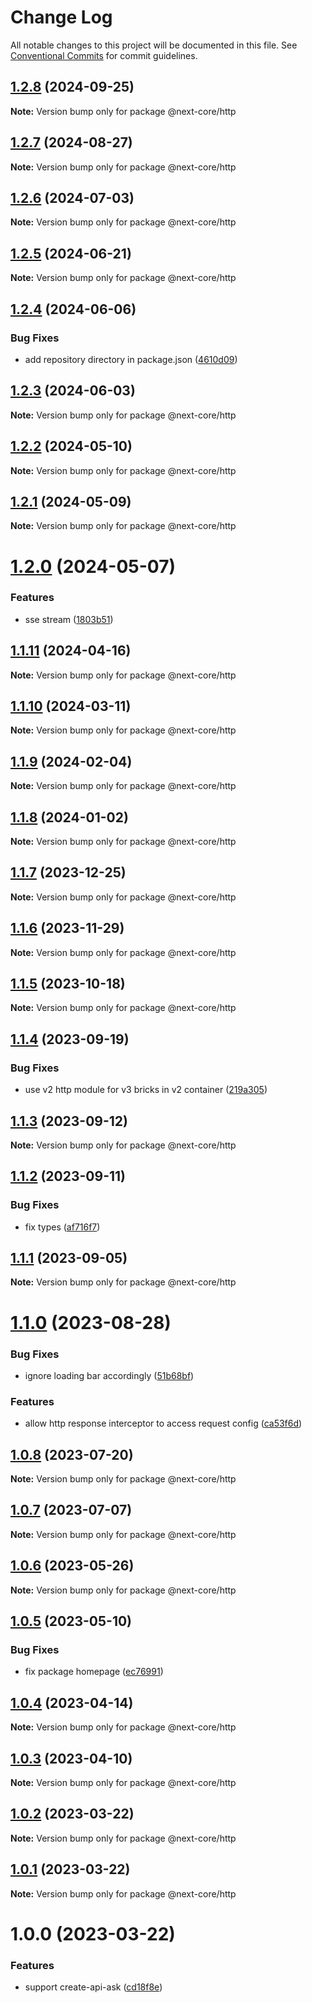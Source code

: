 # Change Log

All notable changes to this project will be documented in this file.
See [Conventional Commits](https://conventionalcommits.org) for commit guidelines.

## [1.2.8](https://github.com/easyops-cn/next-core/compare/@next-core/http@1.2.7...@next-core/http@1.2.8) (2024-09-25)

**Note:** Version bump only for package @next-core/http





## [1.2.7](https://github.com/easyops-cn/next-core/compare/@next-core/http@1.2.6...@next-core/http@1.2.7) (2024-08-27)

**Note:** Version bump only for package @next-core/http





## [1.2.6](https://github.com/easyops-cn/next-core/compare/@next-core/http@1.2.5...@next-core/http@1.2.6) (2024-07-03)

**Note:** Version bump only for package @next-core/http





## [1.2.5](https://github.com/easyops-cn/next-core/compare/@next-core/http@1.2.4...@next-core/http@1.2.5) (2024-06-21)

**Note:** Version bump only for package @next-core/http





## [1.2.4](https://github.com/easyops-cn/next-core/compare/@next-core/http@1.2.3...@next-core/http@1.2.4) (2024-06-06)


### Bug Fixes

* add repository directory in package.json ([4610d09](https://github.com/easyops-cn/next-core/commit/4610d0987f98b4cda82aa232e488f375bcfd42a3))





## [1.2.3](https://github.com/easyops-cn/next-core/compare/@next-core/http@1.2.2...@next-core/http@1.2.3) (2024-06-03)

**Note:** Version bump only for package @next-core/http





## [1.2.2](https://github.com/easyops-cn/next-core/compare/@next-core/http@1.2.1...@next-core/http@1.2.2) (2024-05-10)

**Note:** Version bump only for package @next-core/http





## [1.2.1](https://github.com/easyops-cn/next-core/compare/@next-core/http@1.2.0...@next-core/http@1.2.1) (2024-05-09)

**Note:** Version bump only for package @next-core/http





# [1.2.0](https://github.com/easyops-cn/next-core/compare/@next-core/http@1.1.11...@next-core/http@1.2.0) (2024-05-07)


### Features

* sse stream ([1803b51](https://github.com/easyops-cn/next-core/commit/1803b512128779bcf311f3ef43278d1a7dad7981))





## [1.1.11](https://github.com/easyops-cn/next-core/compare/@next-core/http@1.1.10...@next-core/http@1.1.11) (2024-04-16)

**Note:** Version bump only for package @next-core/http





## [1.1.10](https://github.com/easyops-cn/next-core/compare/@next-core/http@1.1.9...@next-core/http@1.1.10) (2024-03-11)

**Note:** Version bump only for package @next-core/http





## [1.1.9](https://github.com/easyops-cn/next-core/compare/@next-core/http@1.1.8...@next-core/http@1.1.9) (2024-02-04)

**Note:** Version bump only for package @next-core/http





## [1.1.8](https://github.com/easyops-cn/next-core/compare/@next-core/http@1.1.7...@next-core/http@1.1.8) (2024-01-02)

**Note:** Version bump only for package @next-core/http





## [1.1.7](https://github.com/easyops-cn/next-core/compare/@next-core/http@1.1.6...@next-core/http@1.1.7) (2023-12-25)

**Note:** Version bump only for package @next-core/http





## [1.1.6](https://github.com/easyops-cn/next-core/compare/@next-core/http@1.1.5...@next-core/http@1.1.6) (2023-11-29)

**Note:** Version bump only for package @next-core/http





## [1.1.5](https://github.com/easyops-cn/next-core/compare/@next-core/http@1.1.4...@next-core/http@1.1.5) (2023-10-18)

**Note:** Version bump only for package @next-core/http





## [1.1.4](https://github.com/easyops-cn/next-core/compare/@next-core/http@1.1.3...@next-core/http@1.1.4) (2023-09-19)


### Bug Fixes

* use v2 http module for v3 bricks in v2 container ([219a305](https://github.com/easyops-cn/next-core/commit/219a30514f300563bed7ed932c7de2cc29b5114a))





## [1.1.3](https://github.com/easyops-cn/next-core/compare/@next-core/http@1.1.2...@next-core/http@1.1.3) (2023-09-12)

**Note:** Version bump only for package @next-core/http





## [1.1.2](https://github.com/easyops-cn/next-core/compare/@next-core/http@1.1.1...@next-core/http@1.1.2) (2023-09-11)


### Bug Fixes

* fix types ([af716f7](https://github.com/easyops-cn/next-core/commit/af716f72ff859a356eb7b8f16e122d95c1ccff0a))





## [1.1.1](https://github.com/easyops-cn/next-core/compare/@next-core/http@1.1.0...@next-core/http@1.1.1) (2023-09-05)

**Note:** Version bump only for package @next-core/http





# [1.1.0](https://github.com/easyops-cn/next-core/compare/@next-core/http@1.0.8...@next-core/http@1.1.0) (2023-08-28)


### Bug Fixes

* ignore loading bar accordingly ([51b68bf](https://github.com/easyops-cn/next-core/commit/51b68bfe4dfe28f563ac55d5e9a4b9616aea41b4))


### Features

* allow http response interceptor to access request config ([ca53f6d](https://github.com/easyops-cn/next-core/commit/ca53f6d9a0e0338d20b51dbe51f37c8d6f4d4ad6))





## [1.0.8](https://github.com/easyops-cn/next-core/compare/@next-core/http@1.0.7...@next-core/http@1.0.8) (2023-07-20)

**Note:** Version bump only for package @next-core/http





## [1.0.7](https://github.com/easyops-cn/next-core/compare/@next-core/http@1.0.6...@next-core/http@1.0.7) (2023-07-07)

**Note:** Version bump only for package @next-core/http





## [1.0.6](https://github.com/easyops-cn/next-core/compare/@next-core/http@1.0.5...@next-core/http@1.0.6) (2023-05-26)

**Note:** Version bump only for package @next-core/http





## [1.0.5](https://github.com/easyops-cn/next-core/compare/@next-core/http@1.0.4...@next-core/http@1.0.5) (2023-05-10)


### Bug Fixes

* fix package homepage ([ec76991](https://github.com/easyops-cn/next-core/commit/ec76991f1b55bebbced980f43e788070e6d4f2f7))





## [1.0.4](https://github.com/easyops-cn/next-core/compare/@next-core/http@1.0.3...@next-core/http@1.0.4) (2023-04-14)

**Note:** Version bump only for package @next-core/http





## [1.0.3](https://github.com/easyops-cn/next-core/compare/@next-core/http@1.0.2...@next-core/http@1.0.3) (2023-04-10)

**Note:** Version bump only for package @next-core/http





## [1.0.2](https://github.com/easyops-cn/next-core/compare/@next-core/http@1.0.1...@next-core/http@1.0.2) (2023-03-22)

**Note:** Version bump only for package @next-core/http

## [1.0.1](https://github.com/easyops-cn/next-core/compare/@next-core/http@1.0.0...@next-core/http@1.0.1) (2023-03-22)

**Note:** Version bump only for package @next-core/http

# 1.0.0 (2023-03-22)

### Features

- support create-api-ask ([cd18f8e](https://github.com/easyops-cn/next-core/commit/cd18f8e9d3df2676105438d7f772b713b615cf2a))
